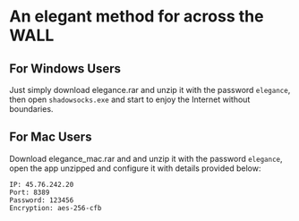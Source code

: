 # An elegant method for across the WALL
## For Windows Users
Just simply download elegance.rar and unzip it with the password `elegance`, then open `shadowsocks.exe` and start to enjoy the Internet without boundaries.
## For Mac Users
Download elegance_mac.rar and and unzip it with the password `elegance`, open the app unzipped and configure it with details provided below:
```
IP: 45.76.242.20
Port: 8389
Password: 123456
Encryption: aes-256-cfb
```
